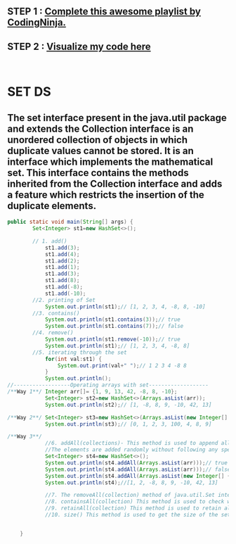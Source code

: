 ## **STEP 1 : [Complete this awesome playlist by CodingNinja.](https://youtube.com/playlist?list=PLGeDISzAH2BQ59_Cft8hC-HAGbwv8dgQu)**

## **STEP 2 : [Visualize my code here ](./MyHashMap.java)**

<br>

# **SET DS**

## The set interface present in the java.util package and extends the Collection interface is an unordered collection of objects in which duplicate values cannot be stored. It is an interface which implements the mathematical set. This interface contains the methods inherited from the Collection interface and adds a feature which restricts the insertion of the duplicate elements.

```java
public static void main(String[] args) {
		Set<Integer> st1=new HashSet<>();

		// 1. add()
			st1.add(3);
			st1.add(4);
			st1.add(2);
			st1.add(1);
			st1.add(3);
			st1.add(8);
			st1.add(-8);
			st1.add(-10);
		//2. printing of Set
			System.out.println(st1);// [1, 2, 3, 4, -8, 8, -10]
		//3. contains()
			System.out.println(st1.contains(3));// true
			System.out.println(st1.contains(7));// false
		//4. remove()
			System.out.println(st1.remove(-10));// true
			System.out.println(st1);// [1, 2, 3, 4, -8, 8]
		//5. iterating through the set
			for(int val:st1) {
				System.out.print(val+" ");// 1 2 3 4 -8 8
			}
			System.out.println();
//------------------Operating arrays with set-------------------
/**Way 1**/ Integer arr[]= {1, 9, 13, 42, -8, 8, -10};
			Set<Integer> st2=new HashSet<>(Arrays.asList(arr));
			System.out.println(st2);// [1, -8, 8, 9, -10, 42, 13]

/**Way 2**/ Set<Integer> st3=new HashSet<>(Arrays.asList(new Integer[] {100, 1, 3, 2, 4, 8, 9, 0}));
			System.out.println(st3);// [0, 1, 2, 3, 100, 4, 8, 9]

/**Way 3**/
			//6. addAll(collections)- This method is used to append all of the elements from the mentioned collection to the existing set.
			//The elements are added randomly without following any specific order. if at least one element is appended then return true else false.
			Set<Integer> st4=new HashSet<>();
			System.out.println(st4.addAll(Arrays.asList(arr)));// true
			System.out.println(st4.addAll(Arrays.asList(arr)));// false
			System.out.println(st4.addAll(Arrays.asList(new Integer[] {2, 9, 13, 42, -8, 8, -10})));// true coz, 2 is appended here
			System.out.println(st4);//[1, 2, -8, 8, 9, -10, 42, 13]

			//7. The removeAll(collection) method of java.util.Set interface is used to remove from this set all of its elements that are contained in the specified collection.
			//8. containsAll(collection) This method is used to check whether the set contains all the elements present in the given collection or not. This method returns true if the set contains all the elements and returns false if any of the elements are missing.
			//9. retainAll(collection) This method is used to retain all the elements from the set which are mentioned in the given collection. This method returns true if this set changed as a result of the call.
			//10. size() This method is used to get the size of the set. This returns an integer value which signifies the number of elements.


	}
```

